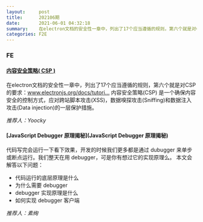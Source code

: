 ```yaml
---
layout:     post
title:      202106期
date:       2021-06-01 04:32:18
summary:    在electron文档的安全性一章中，列出了17个应当遵循的规则，第六个就是对CSP的要求，内容安全策略(CSP) 是一个确保内容安全的控制方式，应对跨站脚本攻击(XSS)，数据嗅探攻击(Sniffing)和数据注入攻击(Data injection)的一层保护措施。
categories: F2E
---
```



### FE

#### [内容安全策略( CSP )](https://developer.mozilla.org/zh-CN/docs/Web/HTTP/CSP)

在electron文档的安全性一章中，列出了17个应当遵循的规则，第六个就是对CSP的要求：www.electronjs.org/docs/tutori…
内容安全策略(CSP) 是一个确保内容安全的控制方式，应对跨站脚本攻击(XSS)，数据嗅探攻击(Sniffing)和数据注入攻击(Data injection)的一层保护措施。

*推荐人：Yoocky*

#### [JavaScript Debugger 原理揭秘](JavaScript Debugger 原理揭秘)

代码写完会运行一下看下效果，开发的时候我们更多都是通过 dubugger 来单步或断点运行。我们整天在用 debugger，可是你有想过它的实现原理么。
本文会解答以下问题：

* 代码运行的底层原理是什么
* 为什么需要 debugger
* debugger 实现原理是什么
* 如何实现 debugger 客户端


*推荐人：素绚*
